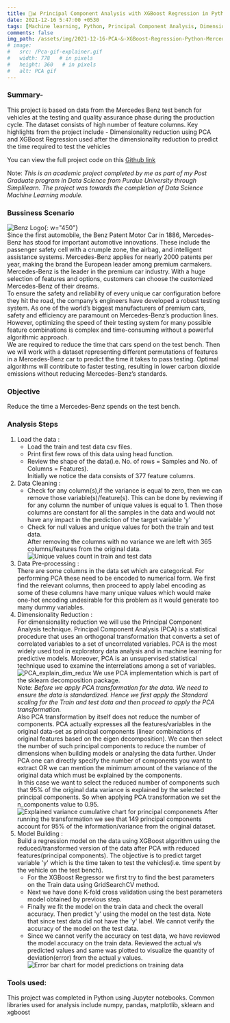 ```yaml
---
title: 🔎📊 Principal Component Analysis with XGBoost Regression in Python
date: 2021-12-16 5:47:00 +0530 
tags: [Machine learning, Python, Principal Component Analysis, Dimensionality Reduction, Label Encoding, numpy, pandas, sklearn, XGBoost Regression, matplotlib]
comments: false
img_path: /assets/img/2021-12-16-PCA-&-XGBoost-Regression-Python-Mercedes-Dataset
# image:
#   src: /Pca-gif-explainer.gif
#   width: 778   # in pixels
#   height: 360   # in pixels
#   alt: PCA gif
---
```


### Summary-

This project is based on data from the Mercedes Benz test bench for vehicles at the testing and quality assurance phase during the production cycle. The dataset consists of high number of feature columns. Key highlights from the project include - Dimensionality reduction using PCA and XGBoost Regression used after the dimensionality reduction to predict the time required to test the vehicles

You can view the full project code on this [Github link](https://github.com/Ransomk/PCA-and-XGBoost-Regression-Mercedes-Benz-test-data)

Note: _This is an academic project completed by me as part of my Post Graduate program in Data Science from Purdue University through Simplilearn. The project was towards the completion of Data Science Machine Learning module._

### Bussiness Scenario
![Benz Logo](Mercedes_Benz_Logo.jpg){: w="450"}  
Since the first automobile, the Benz Patent Motor Car in 1886, Mercedes-Benz has stood for important automotive innovations. These include the passenger safety cell with a crumple zone, the airbag, and intelligent assistance systems. Mercedes-Benz applies for nearly 2000 patents per year, making the brand the European leader among premium carmakers. Mercedes-Benz is the leader in the premium car industry. With a huge selection of features and options, customers can choose the customized Mercedes-Benz of their dreams.  
To ensure the safety and reliability of every unique car configuration before they hit the road, the company’s engineers have developed a robust testing system. As one of the world’s biggest manufacturers of premium cars, safety and efficiency are paramount on Mercedes-Benz’s production lines. However, optimizing the speed of their testing system for many possible feature combinations is complex and time-consuming without a powerful algorithmic approach.  
We are required to reduce the time that cars spend on the test bench. Then we will work with a dataset representing different permutations of features in a Mercedes-Benz car to predict the time it takes to pass testing. Optimal algorithms will contribute to faster testing, resulting in lower carbon dioxide emissions without reducing Mercedes-Benz’s standards.

### Objective
Reduce the time a Mercedes-Benz spends on the test bench.

### Analysis Steps
1. Load the data :
    - Load the train and test data csv files.
    - Print first few rows of this data using head function.
    - Review the shape of the data(i.e. No. of rows = Samples and No. of Columns = Features).  
Initially we notice the data consists of 377 feature columns.
2. Data Cleaning :
    - Check for any column(s),if the variance is equal to zero, then we can remove those variable(s)/feature(s).
    This can be done by reviewing if for any column the number of unique values is equal to 1. Then those columns are constant for all the samples in the data and would not have any impact in the prediction of the target variable 'y' 
    - Check for null values and unique values for both the train and test data.  
    After removing the columns with no variance we are left with 365 columns/features from the original data.
 ![Unique values count in train and test data](unique-values-count.png)
3. Data Pre-processing :  
    There are some columns in the data set which are categorical. For performing PCA these need to be encoded to numerical form. We first find the relevant columns, then proceed to apply label encoding as some of these columns have many unique values which would make one-hot encoding undesirable for this problem as it would generate too many dummy variables.
4. Dimensionality Reduction :  
   For dimensionality reduction we will use the Principal Component Analysis technique. Principal Component Analysis (PCA) is a statistical procedure that uses an orthogonal transformation that converts a set of correlated variables to a set of uncorrelated variables. PCA is the most widely used tool in exploratory data analysis and in machine learning for predictive models. Moreover, PCA is an unsupervised statistical technique used to examine the interrelations among a set of variables.  
   ![PCA_explain_dim_redux](pca-dim-reductions.png)
   We use PCA implementation which is part of the sklearn decomposition package.  
   Note: _Before we apply PCA transformation for the data. We need to ensure the data is standardized. Hence we first apply the Standard scaling for the Train and test data and then proceed to apply the PCA transformation._  
   Also PCA transformation by itself does not reduce the number of components. PCA actually expresses all the features/variables in the original data-set as principal components (linear combinations of original features based on the eigen decomposition). We can then select the number of such principal components to reduce the number of dimensions when building models or analysing the data further. Under PCA one can directly specify the number of components you want to extract OR we can mention the minimum amount of the variance of the original data which must be explained by the components.  
   In this case we want to select the reduced number of components such that 95% of the original data variance is explained by the selected principal components. So when applying PCA transformation we set the n_components value to 0.95.
 ![Explained variance cumulative chart for principal componenets](evr-principal-components.png)
   After running the transformation we see that 149 principal components account for 95% of the information/variance from the original dataset.
5. Model Building :  
   Build a regression model on the data using XGBoost algorithm using the reduced/transformed version of the data after PCA with reduced features(principal components). The objective is to predict target variable 'y' which is the time taken to test the vehicles(i.e. time spent by the vehicle on the test bench).
    - For the XGBoost Regressor we first try to find the best parameters on the Train data using GridSearchCV method.
    - Next we have done K-fold cross validation using the best parameters model obtained by previous step.
    - Finally we fit the model on the train data and check the overall accuracy. Then predict 'y' using the model on the test data. Note that since test data did not have the 'y' label. We cannot verify the accuracy of the model on the test data.
    - Since we cannot verify the accuracy on test data, we have reviewed the model accuracy on the train data. Reviewed the actual v/s predicted values and same was plotted to visualize the quantity of deviation(error) from the actual y values. 
 ![Error bar chart for model predictions on training data](error-deviations-bar-chart.png)   

### Tools used:
This project was completed in Python using Jupyter notebooks.
Common libraries used for analysis include numpy, pandas, matplotlib, sklearn and xgboost
